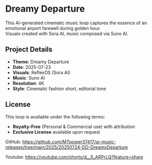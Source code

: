 # Dreamy Departure

This AI-generated cinematic music loop captures the essence of an emotional airport farewell during golden hour.  
Visuals created with Sora AI, music composed via Suno AI.

## Project Details
- **Theme**: Dreamy Departure
- **Date**: 2025-07-23
- **Visuals**: ReflexOS (Sora AI)
- **Music**: Suno AI
- **Resolution**: 4K
- **Style**: Cinematic fashion short, editorial tone

## License
This loop is available under the following terms:
- **Royalty-Free** (Personal & Commercial use) with attribution
- **Exclusive License** available upon request

GitHub: https://github.com/MTpower37417/ai-music-releases/tree/main/2025/20250724-DD-DreamyDeparture

Youtube: https://youtube.com/shorts/d__5_ARPrLQ?feature=share

